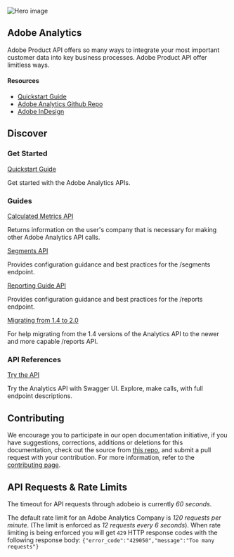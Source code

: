 <Hero slots="image, heading, text" background="rgb(64, 34, 138)"/>

![Hero image](hero-illustration.png)

## Adobe Analytics

Adobe Product API offers so many ways to integrate your most important customer data into key business processes. Adobe
Product API offer limitless ways.

<Resources slots="heading, links"/>

#### Resources

* [Quickstart Guide](https://adobe.io?aio_internal)
* [Adobe Analytics Github Repo](https://github.com/AdobeDocs/analytics-2.0-apis)
* [Adobe InDesign](/AdobeInDesign.pdf)

<Overview />

## Discover

<DiscoverBlock slots="heading, link, text"/>

### Get Started

[Quickstart Guide](guides/index.md)

Get started with the Adobe Analytics APIs.

<DiscoverBlock slots="heading, link, text"/>

### Guides

[Calculated Metrics API](/src/pages/guides/Calculated%20Metrics%20API/index.md)

Returns information on the user's company that is necessary for making other Adobe Analytics API calls.

<DiscoverBlock slots="link, text"/>

[Segments API](guides/segments_api/)

Provides configuration guidance and best practices for the /segments endpoint.

<DiscoverBlock slots="link, text"/>

[Reporting Guide API](/apis/experiencecloud/analytics/docs#!AdobeDocs/analytics-2.0-apis/master/migration-guide.md)

Provides configuration guidance and best practices for the /reports endpoint.

<DiscoverBlock slots="link, text"/>

[Migrating from 1.4 to 2.0](guides/migrating/)

For help migrating from the 1.4 versions of the Analytics API to the newer and more capable /reports API.

<DiscoverBlock slots="heading, link, text"/>

### API References

[Try the API](api/)

Try the Analytics API with Swagger UI. Explore, make calls, with full endpoint descriptions.

## Contributing

We encourage you to participate in our open documentation initiative, if you have suggestions, corrections, additions or
deletions for this documentation, check out the source
from [this repo](https://github.com/adobe/gatsby-theme-spectrum-example), and submit a pull request with your
contribution. For more information, refer to the [contributing page][].

[contributing page]: /support/contribute

## API Requests & Rate Limits

The timeout for API requests through adobeio is currently *60 seconds*.

The default rate limit for an Adobe Analytics Company is *120 requests per minute*. (The limit is enforced as *12
requests every 6 seconds*). When rate limiting is being enforced you will get `429` HTTP response codes with the
following response body: `{"error_code":"429050","message":"Too many requests"}`
